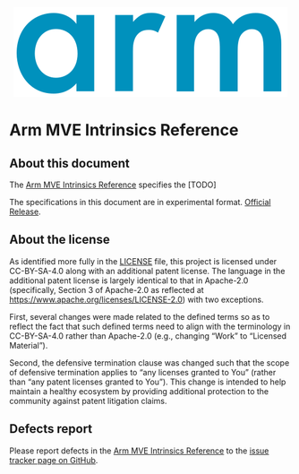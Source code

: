 <div align="center">
   <img src="Arm_logo_blue_RGB.svg" />
</div>

# Arm MVE Intrinsics Reference

## About this document

The [Arm MVE Intrinsics Reference](mve.md) specifies the [TODO]

The specifications in this document are in experimental format.
[Official Release](https://github.com/ARM-software/acle/releases/latest).

## About the license

As identified more fully in the [LICENSE](LICENSE) file, this project
is licensed under CC-BY-SA-4.0 along with an additional patent
license.  The language in the additional patent license is largely
identical to that in Apache-2.0 (specifically, Section 3 of Apache-2.0
as reflected at https://www.apache.org/licenses/LICENSE-2.0) with two
exceptions.

First, several changes were made related to the defined terms so as to
reflect the fact that such defined terms need to align with the
terminology in CC-BY-SA-4.0 rather than Apache-2.0 (e.g., changing
“Work” to “Licensed Material”).

Second, the defensive termination clause was changed such that the
scope of defensive termination applies to “any licenses granted to
You” (rather than “any patent licenses granted to You”).  This change
is intended to help maintain a healthy ecosystem by providing
additional protection to the community against patent litigation
claims.

## Defects report

Please report defects in the [Arm MVE Intrinsics Reference](mve.md) to
the [issue tracker page on
GitHub](https://github.com/ARM-software/acle/issues).
